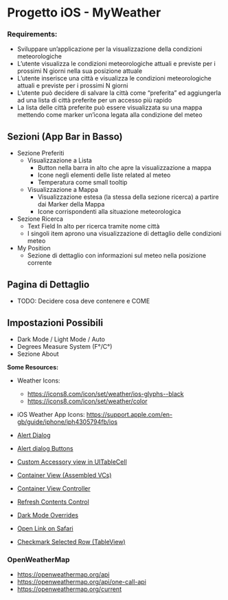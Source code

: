 # Progetto iOS - MyWeather

### Requirements:
- Sviluppare un’applicazione per la visualizzazione della condizioni meteorologiche
- L’utente visualizza le condizioni meteorologiche attuali e previste per i prossimi N giorni nella sua posizione attuale
- L’utente inserisce una città e visualizza le condizioni meteorologiche attuali e previste per i prossimi N giorni
- L’utente può decidere di salvare la città come “preferita” ed aggiungerla ad una lista di città preferite per un accesso più rapido
- La lista delle città preferite può essere visualizzata su una mappa mettendo come marker un’icona legata alla condizione del meteo


## Sezioni (App Bar in Basso)
- Sezione Preferiti
  - Visualizzazione a Lista 
    - Button nella barra in alto che apre la visualizzazione a mappa
    - Icone negli elementi delle liste related al meteo
    - Temperatura come small tooltip
  - Visualizzazione a Mappa
    - Visualizzazione estesa (la stessa della sezione ricerca) a partire dai Marker della Mappa
    - Icone corrispondenti alla situazione meteorologica
- Sezione Ricerca
  - Text Field In alto per ricerca tramite nome città
  - I singoli item aprono una visualizzazione di dettaglio delle condizioni meteo
- My Position
  - Sezione di dettaglio con informazioni sul meteo nella posizione corrente
  
## Pagina di Dettaglio
- TODO: Decidere cosa deve contenere e COME

## Impostazioni Possibili
- Dark Mode / Light Mode / Auto
- Degrees Measure System (F°/C°)
- Sezione About
<!--- N Giorni di Stima visualizzata-->

**Some Resources:**
- Weather Icons:
  - https://icons8.com/icon/set/weather/ios-glyphs--black
  - https://icons8.com/icon/set/weather/color
- iOS Weather App Icons: https://support.apple.com/en-gb/guide/iphone/iph4305794fb/ios

- [Alert Dialog](https://stackoverflow.com/questions/4988564/how-to-implement-a-pop-up-dialog-box-in-ios)
- [Alert dialog Buttons](https://stackoverflow.com/questions/24022479/how-would-i-create-a-uialertview-in-swift/33340757#33340757)
- [Custom Accessory view in UITableCell](https://stackoverflow.com/questions/30708818/ios-xcodehow-to-add-accessory-view-to-custom-cell)
- [Container View (Assembled VCs)](https://stackoverflow.com/questions/17499391/ios-nested-view-controllers-view-inside-uiviewcontrollers-view)
- [Container View Controller](https://developer.apple.com/library/archive/featuredarticles/ViewControllerPGforiPhoneOS/ImplementingaContainerViewController.html)
- [Refresh Contents Control](https://developer.apple.com/design/human-interface-guidelines/ios/controls/refresh-content-controls/)
- [Dark Mode Overrides](https://developer.apple.com/documentation/uikit/appearance_customization/supporting_dark_mode_in_your_interface/choosing_a_specific_interface_style_for_your_ios_app?language=objc)
- [Open Link on Safari](https://stackoverflow.com/questions/12416469/how-to-launch-safari-and-open-url-from-ios-app)
- [Checkmark Selected Row (TableView)](https://stackoverflow.com/questions/7982944/checkmark-selected-row-in-uitableviewcell)
### OpenWeatherMap
  - https://openweathermap.org/api
  - https://openweathermap.org/api/one-call-api
  - https://openweathermap.org/current
